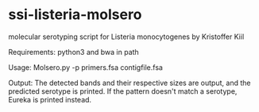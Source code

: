 # ssi-listeria-molsero
molecular serotyping script for Listeria monocytogenes by Kristoffer Kiil

Requirements: python3 and bwa in path

Usage: Molsero.py -p primers.fsa contigfile.fsa

Output: The detected bands and their respective sizes are output, and the predicted serotype is printed. If the pattern doesn't match a serotype, Eureka is printed instead.
